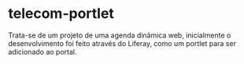 # telecom-portlet

Trata-se de um projeto de uma agenda dinâmica web, inicialmente o desenvolvimento foi feito através do Liferay, como um portlet para ser adicionado ao portal.
